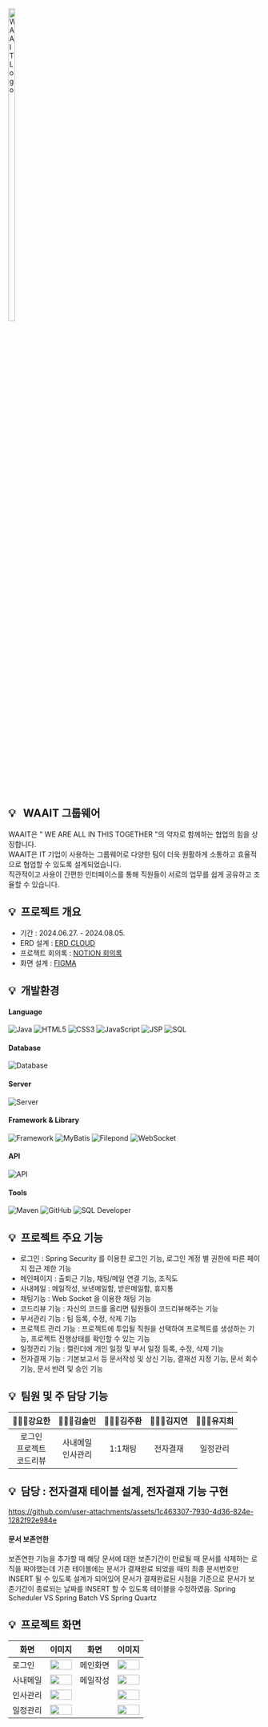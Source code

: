 <div style="width: 80px; overflow: hidden;">
    <img src="https://github.com/user-attachments/assets/221ee9a3-5c1a-4ec2-8311-9d02b13c9830" alt="WAAIT Logo" style="width: 40%;">
</div>

## 💡 &nbsp; WAAIT 그룹웨어
WAAIT은 " WE ARE ALL IN THIS TOGETHER "의 약자로 함께하는 협업의 힘을 상징합니다. <br>
WAAIT은 IT 기업이 사용하는 그룹웨어로 다양한 팀이 더욱 원활하게 소통하고 효율적으로 협업할 수 있도록 설계되었습니다. <br>
직관적이고 사용이 간편한 인터페이스를 통해 직원들이 서로의 업무를 쉽게 공유하고 조율할 수 있습니다. <br>

##  💡 &nbsp;프로젝트 개요
- 기간 : 2024.06.27. - 2024.08.05.
- ERD 설계 : [ERD CLOUD](https://www.erdcloud.com/d/hRYtxf69Hw43my5mG)
- 프로젝트 회의록 : [NOTION 회의록](https://fortunate-word-f96.notion.site/Team-a5e12bb2249541b1999bb8489675ca61)
- 화면 설계 : [FIGMA](https://www.figma.com/design/MUzkgccFZssPBiEpQxcY9o/waait-final?node-id=0-1&node-type=canvas&t=2mFHxanBaUmopPs2-0)

## 💡 &nbsp;개발환경
#### Language
![Java](https://img.shields.io/badge/-JAVA%208-007396?style=flat&logo=java&logoColor=white)
![HTML5](https://img.shields.io/badge/-HTML5-E34F26?style=flat&logo=html5&logoColor=white)
![CSS3](https://img.shields.io/badge/-CSS3-1572B6?style=flat&logo=css3&logoColor=white)
![JavaScript](https://img.shields.io/badge/-JavaScript-F7DF1E?style=flat&logo=javascript&logoColor=black)
![JSP](https://img.shields.io/badge/-JSP-007396?style=flat&logo=java&logoColor=white)
![SQL](https://img.shields.io/badge/-SQL-003B57?style=flat&logo=postgresql&logoColor=white)

#### Database
![Database](https://img.shields.io/badge/Database-Oracle-F80000?style=flat&logo=oracle&logoColor=white)

#### Server
![Server](https://img.shields.io/badge/Web%20Server-Apache%20Tomcat%208.5.70-F8DB00?style=flat&logo=apache&logoColor=black)

#### Framework & Library
![Framework](https://img.shields.io/badge/Framework-Spring%20Framework-6DB33F?style=flat&logo=spring&logoColor=white)
![MyBatis](https://img.shields.io/badge/Library-MyBatis%203.5.14-3D8B57?style=flat&logo=xml&logoColor=white)
![Filepond](https://img.shields.io/badge/Library-Filepond-14C6B6?style=flat&logoColor=white)
![WebSocket](https://img.shields.io/badge/Library-WebSocket-2C8EBB?style=flat&logo=websocket&logoColor=white)

#### API
![API](https://img.shields.io/badge/API-Google%20Full%20Calendar%206.1.14-4285F4?style=flat&logo=google&logoColor=white)

#### Tools
![Maven](https://img.shields.io/badge/Tools-Maven%203.9.7-C71A36?style=flat&logo=apache-maven&logoColor=white)
![GitHub](https://img.shields.io/badge/Tools-GitHub-181717?style=flat&logo=github&logoColor=white)
![SQL Developer](https://img.shields.io/badge/Tools-Oracle%20SQL%20Developer-F80000?style=flat&logo=oracle&logoColor=white)

## 💡 &nbsp;프로젝트 주요 기능
- 로그인 : Spring Security 를 이용한 로그인 기능, 로그인 계정 별 권한에 따른 페이지 접근 제한 기능
- 메인페이지 : 출퇴근 기능, 채팅/메일 연결 기능, 조직도
- 사내메일 : 메일작성, 보낸메일함, 받은메일함, 휴지통
- 채팅기능 : Web Socket 을 이용한 채팅 기능
- 코드리뷰 기능 : 자신의 코드를 올리면 팀원들이 코드리뷰해주는 기능
- 부서관리 기능 : 팀 등록, 수정, 삭제 기능
- 프로젝트 관리 기능 : 프로젝트에 투입될 직원을 선택하여 프로젝트를 생성하는 기능, 프로젝트 진행상태를 확인할 수 있는 기능
- 일정관리 기능 : 캘린더에 개인 일정 및 부서 일정 등록, 수정, 삭제 기능
- 전자결재 기능 : 기본보고서 등 문서작성 및 상신 기능, 결재선 지정 기능, 문서 회수 기능, 문서 반려 및 승인 기능 

## 💡 &nbsp;팀원 및 주 담당 기능
|            🧑🏻‍💻강요한           |       🧑🏻‍💻김솔민      | 🧑🏻‍💻김주환 | 👩🏻‍💻김지연 |   👩🏻‍💻유지희  |
|:------------------------------:|:--------------------:|:---------:|:---------:|:------------:|
| 로그인<br>프로젝트<br>코드리뷰 | 사내메일<br>인사관리 |  1:1채팅  |  전자결재 | 일정관리<br> |

## 💡 &nbsp;담당 : 전자결재 테이블 설계, 전자결재 기능 구현
https://github.com/user-attachments/assets/1c463307-7930-4d36-824e-1282f92e984e

#### 문서 보존연한 
보존연한 기능을 추가할 때 해당 문서에 대한 보존기간이 만료될 때 문서를 삭제하는 로직을 짜야했는데 기존 테이블에는 문서가 결재완료 되었을 때의 최종 문서번호만 INSERT 될 수 있도록 설계가 되어있어
문서가 결재완료된 시점을 기준으로 문서가 보존기간이 종료되는 날짜를 INSERT 할 수 있도록 테이블을 수정하였음.
Spring Scheduler VS Spring Batch VS Spring Quartz


## 💡 &nbsp;프로젝트 화면



| 화면          | 이미지 | 화면          | 이미지 |
|--------------------|--------|--------------------|--------|
| 로그인       | <img src="https://github.com/user-attachments/assets/668f57b4-45f0-407f-82ce-494650a2373a" width="100%"> | 메인화면     | <img src="https://github.com/user-attachments/assets/bc745ce4-a568-484e-a6d4-9c72b3811165" width="100%"> |
| 사내메일      | <img src="https://github.com/user-attachments/assets/5fba380c-4e60-4ac6-947e-fc2a71a6f184" width="100%"> | 메일작성       | <img src="https://github.com/user-attachments/assets/97cc673a-17ba-4ae1-9188-752140470da9" width="100%"> |
| 인사관리      | <img src="https://github.com/user-attachments/assets/8c203d00-f6ce-4d4c-ada5-8d600bbd17f6" width="100%"> |               | <img src="https://github.com/user-attachments/assets/cb71216f-1783-4519-99fe-cb0647ba73d0" width="100%"> |
| 일정관리      | <img src="https://github.com/user-attachments/assets/1a39ea34-94fb-4eef-979f-6c16b1b4e9d4" width="100%"> |         | <img src="https://github.com/user-attachments/assets/988ed9d0-2e3c-4120-86f1-58953439b892" width="100%"> |

